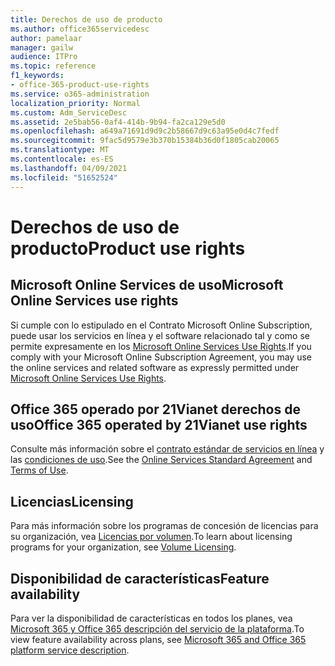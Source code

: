 ```yaml
---
title: Derechos de uso de producto
ms.author: office365servicedesc
author: pamelaar
manager: gailw
audience: ITPro
ms.topic: reference
f1_keywords:
- office-365-product-use-rights
ms.service: o365-administration
localization_priority: Normal
ms.custom: Adm_ServiceDesc
ms.assetid: 2e5bab56-0af4-414b-9b94-fa2ca129e5d0
ms.openlocfilehash: a649a71691d9d9c2b58667d9c63a95e0d4c7fedf
ms.sourcegitcommit: 9fac5d9579e3b370b15384b36d0f1805cab20065
ms.translationtype: MT
ms.contentlocale: es-ES
ms.lasthandoff: 04/09/2021
ms.locfileid: "51652524"
---
```

# <a name="product-use-rights"></a><span data-ttu-id="57a63-102">Derechos de uso de producto</span><span class="sxs-lookup"><span data-stu-id="57a63-102">Product use rights</span></span>

## <a name="microsoft-online-services-use-rights"></a><span data-ttu-id="57a63-103">Microsoft Online Services de uso</span><span class="sxs-lookup"><span data-stu-id="57a63-103">Microsoft Online Services use rights</span></span>

<span data-ttu-id="57a63-104">Si cumple con lo estipulado en el Contrato Microsoft Online Subscription, puede usar los servicios en línea y el software relacionado tal y como se permite expresamente en los [Microsoft Online Services Use Rights](https://www.microsoftvolumelicensing.com/DocumentSearch.aspx?Mode=3&DocumentTypeId=37&ShowArchived=true).</span><span class="sxs-lookup"><span data-stu-id="57a63-104">If you comply with your Microsoft Online Subscription Agreement, you may use the online services and related software as expressly permitted under [Microsoft Online Services Use Rights](https://www.microsoftvolumelicensing.com/DocumentSearch.aspx?Mode=3&DocumentTypeId=37&ShowArchived=true).</span></span>
  
## <a name="office-365-operated-by-21vianet-use-rights"></a><span data-ttu-id="57a63-105">Office 365 operado por 21Vianet derechos de uso</span><span class="sxs-lookup"><span data-stu-id="57a63-105">Office 365 operated by 21Vianet use rights</span></span>

<span data-ttu-id="57a63-106">Consulte más información sobre el [contrato estándar de servicios en línea](https://www.21vbluecloud.com/office365/O365-AgreeWebDir/) y las [condiciones de uso](https://www.21vbluecloud.com/office365/O365-TOU/).</span><span class="sxs-lookup"><span data-stu-id="57a63-106">See the [Online Services Standard Agreement](https://www.21vbluecloud.com/office365/O365-AgreeWebDir/) and [Terms of Use](https://www.21vbluecloud.com/office365/O365-TOU/).</span></span>
  
## <a name="licensing"></a><span data-ttu-id="57a63-107">Licencias</span><span class="sxs-lookup"><span data-stu-id="57a63-107">Licensing</span></span>

<span data-ttu-id="57a63-108">Para más información sobre los programas de concesión de licencias para su organización, vea [Licencias por volumen](https://go.microsoft.com/fwlink/?LinkId=393693).</span><span class="sxs-lookup"><span data-stu-id="57a63-108">To learn about licensing programs for your organization, see [Volume Licensing](https://go.microsoft.com/fwlink/?LinkId=393693).</span></span>
  
## <a name="feature-availability"></a><span data-ttu-id="57a63-109">Disponibilidad de características</span><span class="sxs-lookup"><span data-stu-id="57a63-109">Feature availability</span></span>

<span data-ttu-id="57a63-110">Para ver la disponibilidad de características en todos los planes, vea [Microsoft 365 y Office 365 descripción del servicio de la plataforma](office-365-platform-service-description.md).</span><span class="sxs-lookup"><span data-stu-id="57a63-110">To view feature availability across plans, see [Microsoft 365 and Office 365 platform service description](office-365-platform-service-description.md).</span></span>
  

